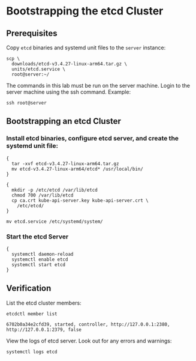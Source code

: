 # Bootstrapping the etcd Cluster

## Prerequisites

Copy `etcd` binaries and systemd unit files to the `server` instance:

```
scp \
  downloads/etcd-v3.4.27-linux-arm64.tar.gz \
  units/etcd.service \
  root@server:~/
```

The commands in this lab must be run on the server machine. Login to the server machine using the ssh command. Example:

```
ssh root@server
```

## Bootstrapping an etcd Cluster

### Install etcd binaries, configure etcd server, and create the systemd unit file:

```
{
  tar -xvf etcd-v3.4.27-linux-arm64.tar.gz
  mv etcd-v3.4.27-linux-arm64/etcd* /usr/local/bin/
}

{
  mkdir -p /etc/etcd /var/lib/etcd
  chmod 700 /var/lib/etcd
  cp ca.crt kube-api-server.key kube-api-server.crt \
    /etc/etcd/
}

mv etcd.service /etc/systemd/system/
```

### Start the etcd Server

```
{
  systemctl daemon-reload
  systemctl enable etcd
  systemctl start etcd
}
```

## Verification

List the etcd cluster members:

```
etcdctl member list
```

```
6702b0a34e2cfd39, started, controller, http://127.0.0.1:2380, http://127.0.0.1:2379, false
```

View the logs of etcd server. Look out for any errors and warnings:

```
systemctl logs etcd
```
